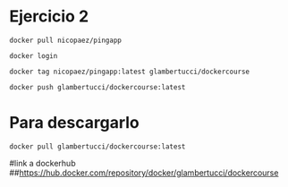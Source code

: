 # Ejercicio 2
`docker pull nicopaez/pingapp`

`docker login`

`docker tag nicopaez/pingapp:latest glambertucci/dockercourse`

`docker push glambertucci/dockercourse:latest`


# Para descargarlo
`docker pull glambertucci/dockercourse:latest`

#link a dockerhub
##https://hub.docker.com/repository/docker/glambertucci/dockercourse
